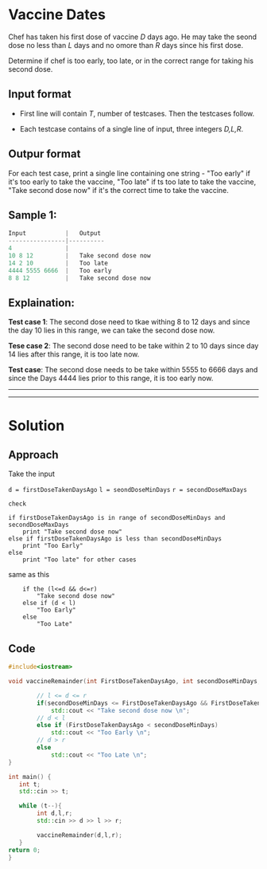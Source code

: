 # Vaccine Dates

Chef has taken his first dose of vaccine *D* days ago. He may take the seond dose no less than *L* days and no omore than *R* days since his first dose.

Determine if chef is too early, too late, or in the correct range for taking his second dose.

## Input format

* First line will contain *T*, number of testcases. Then the testcases follow.

* Each testcase contains of a single line of input, three integers *D,L,R*.

## Outpur format

For each test case, print a single line containing one string - "Too early" if it's too early to take the vaccine, "Too late" if ts too late to take the vaccine, "Take second dose now" if it's the correct time to take the vaccine.

## Sample 1:

```cpp
Input           |   Output
----------------|----------
4               |           
10 8 12         |   Take second dose now
14 2 10         |   Too late
4444 5555 6666  |   Too early
8 8 12          |   Take second dose now
```

## Explaination:

**Test case 1**: The second dose need to tkae withing 8 to 12 days and since the day 10 lies in this range, we can take the second dose now.

**Tese case 2**: The second dose need to be take within 2 to 10 days since day 14 lies after this range, it is too late now.

**Test case**: The second dose needs to be take within 5555 to 6666 days and since the Days 4444 lies prior to this range, it is too early now.

-------------
-------------

# Solution

## Approach 

Take the input 

`d = firstDoseTakenDaysAgo`
`l = seondDoseMinDays`
`r = secondDoseMaxDays`

```
check 

if firstDoseTakenDaysAgo is in range of secondDoseMinDays and secondDoseMaxDays 
    print "Take second dose now"
else if firstDoseTakenDaysAgo is less than secondDoseMinDays
    print "Too Early"
else 
    print "Too late" for other cases
```


same as this 

```pseudocode
    if the (l<=d && d<=r)
        "Take second dose now"
    else if (d < l)
        "Too Early"
    else 
        "Too Late"
```

## Code 

```cpp
#include<iostream>

void vaccineRemainder(int FirstDoseTakenDaysAgo, int secondDoseMinDays, int secondDoseMaxDays){

        // l <= d <= r
        if(secondDoseMinDays <= FirstDoseTakenDaysAgo && FirstDoseTakenDaysAgo <= secondDoseMaxDays)
            std::cout << "Take second dose now \n";
        // d < l
        else if (FirstDoseTakenDaysAgo < secondDoseMinDays)
            std::cout << "Too Early \n";
        // d > r
        else 
            std::cout << "Too Late \n";
}

int main() {
   int t;
   std::cin >> t;

   while (t--){
        int d,l,r;
        std::cin >> d >> l >> r;

        vaccineRemainder(d,l,r);
   }
return 0;
}
````